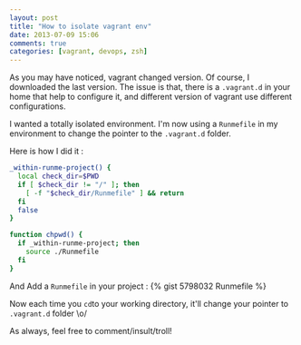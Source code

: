```yaml
---
layout: post
title: "How to isolate vagrant env"
date: 2013-07-09 15:06
comments: true
categories: [vagrant, devops, zsh]
---
```


As you may have noticed, vagrant changed version. Of course, I downloaded the last version. The issue is that, there is a `.vagrant.d` in your home that help to configure it, and different version of vagrant use different configurations.

I wanted a totally isolated environment. I'm now using a `Runmefile` in my environment to change the pointer to the `.vagrant.d` folder.

<!-- more -->

Here is how I did it :

``` bash Add a hook in your .zshrc https://github.com/pierreozoux/dotfiles/blob/master/zshrc#L76 my .zshrc
_within-runme-project() {
  local check_dir=$PWD
  if [ $check_dir != "/" ]; then
    [ -f "$check_dir/Runmefile" ] && return
  fi
  false
}

function chpwd() {
  if _within-runme-project; then
    source ./Runmefile
  fi
}
```

And Add a `Runmefile` in your project :
{% gist 5798032 Runmefile %}

Now each time you `cd`to your working directory, it'll change your pointer to `.vagrant.d` folder \o/

As always, feel free to comment/insult/troll!
